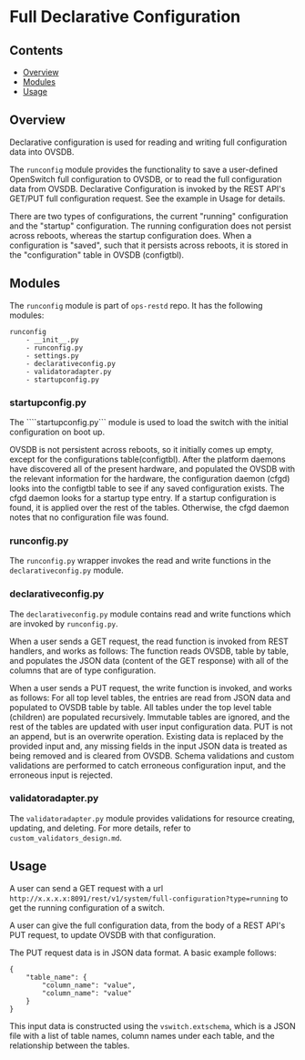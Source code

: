 # Full Declarative Configuration

## Contents
- [Overview](#overview)
- [Modules](#modules)
- [Usage](#usage)

## Overview
Declarative configuration is used for reading and writing full configuration data into OVSDB.

The ```runconfig``` module  provides the functionality to save a user-defined OpenSwitch full configuration to OVSDB, or to read the full configuration data from OVSDB.  Declarative Configuration is invoked by the REST API's GET/PUT full configuration request. See the example in Usage for details.

There are two types of configurations, the current "running" configuration and the "startup" configuration. The running configuration does not persist across reboots, whereas the startup configuration does.  When a configuration is "saved", such that it persists across reboots, it is stored in the "configuration" table in OVSDB (configtbl).

## Modules
The ```runconfig``` module is part of  ```ops-restd``` repo. It has the following modules:
```
runconfig
    - __init__.py
    - runconfig.py
    - settings.py
    - declarativeconfig.py
    - validatoradapter.py
    - startupconfig.py
```

### startupconfig.py
The ````startupconfig.py``` module is used to load the switch with the initial configuration on boot up.

OVSDB is not persistent across reboots, so it initially comes up empty, except for the configurations table(configtbl). After the platform daemons have discovered all of the present hardware, and populated the OVSDB with the relevant information for the hardware, the configuration daemon (cfgd) looks into the configtbl table to see if any saved configuration exists. The cfgd daemon looks for a startup type entry. If a startup configuration is found, it is applied over the rest of the tables. Otherwise, the cfgd daemon notes that no configuration file was found.

### runconfig.py
The ```runconfig.py``` wrapper invokes the read and write functions in the ```declarativeconfig.py``` module.

### declarativeconfig.py
The ```declarativeconfig.py``` module contains read and write functions which are invoked by ```runconfig.py```.

When a user sends a GET request, the read function is invoked from REST handlers, and works as follows: The function reads OVSDB, table by table, and populates the JSON data (content of the GET response) with all of the columns that are of type configuration.

When a user sends a PUT request, the write function is invoked, and works as follows: For all top level tables, the entries are read from JSON data and populated to OVSDB table by table. All tables under the top level table (children) are populated recursively. Immutable tables are ignored, and the rest of the tables are updated with user input configuration data. PUT is not an append, but is an overwrite operation. Existing data is replaced by the provided input and, any missing fields in the input JSON data is treated as being removed and is cleared from OVSDB. Schema validations and custom validations are performed to catch erroneous configuration input, and the erroneous input is rejected.

### validatoradapter.py

The ```validatoradapter.py``` module provides validations for resource creating, updating, and deleting. For more details, refer to ```custom_validators_design.md```.

## Usage
A user can send a GET request with a url ```http://x.x.x.x:8091/rest/v1/system/full-configuration?type=running``` to get the running configuration of a switch.

A user can give the full configuration data, from the body of a REST API's PUT request, to update OVSDB with that configuration.

The PUT request data is in JSON data format. A basic example follows:
```
{
    "table_name": {
        "column_name": "value",
        "column_name": "value"
    }
}
```
This input data is constructed using the ```vswitch.extschema```, which is a JSON file with a list of table names, column names under each table, and the relationship between the tables.
